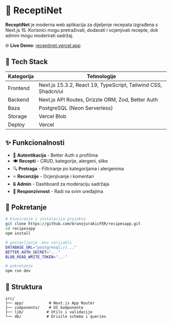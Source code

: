 # 🥗 ReceptiNet

**ReceptiNet** je moderna web aplikacija za dijeljenje recepata izgrađena s Next.js 15. Korisnici mogu pretraživati, dodavati i ocjenjivati recepte, dok admini mogu moderirati sadržaj.

🌐 **Live Demo**: [receptinet.vercel.app](https://receptinet.vercel.app/)

## 🔧 Tech Stack

| Kategorija | Tehnologije |
|------------|-------------|
| Frontend | Next.js 15.3.2, React 19, TypeScript, Tailwind CSS, Shadcn/ui |
| Backend | Next.js API Routes, Drizzle ORM, Zod, Better Auth |
| Baza | PostgreSQL (Neon Serverless) |
| Storage | Vercel Blob |
| Deploy | Vercel |

## ✨ Funkcionalnosti

- 🔐 **Autentikacija** - Better Auth s profilima
- 🍽️ **Recepti** - CRUD, kategorije, alergeni, slike
- 🔍 **Pretraga** - Filtriranje po kategorijama i alergenima
- ⭐ **Recenzije** - Ocjenjivanje i komentari
- 🔒 **Admin** - Dashboard za moderaciju sadržaja
- 📱 **Responzivnost** - Radi na svim uređajima

## 🚀 Pokretanje

```bash
# kloniranje i instalacija projekta
git clone https://github.com/brunojurakicFER/recipesapp.git
cd recipesapp
npm install

# postavljanje .env varijabli
DATABASE_URL="postgresql://..."
BETTER_AUTH_SECRET="..."
BLOB_READ_WRITE_TOKEN="..."

# pokretanje
npm run dev
```

## 📁 Struktura

```
src/
├── app/           # Next.js App Router
├── components/    # UI komponente
├── lib/          # Utils i validacije
└── db/           # Drizzle schema i queries
```
